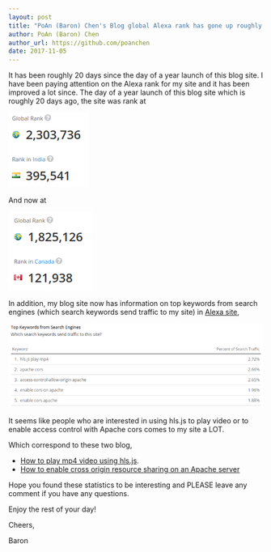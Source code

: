 ```yaml
---
layout: post
title: "PoAn (Baron) Chen's Blog global Alexa rank has gone up roughly half a million in 20 days"
author: PoAn (Baron) Chen
author_url: https://github.com/poanchen
date: 2017-11-05
---
```

It has been roughly 20 days since the day of a year launch of this blog site. I have been paying attention on the Alexa rank for my site and it has been improved a lot since. The day of a year launch of this blog site which is roughly 20 days ago, the site was rank at

<img src="/img/2017/10/15/one-year-after-poan-baron-chen-blog-launch/current Alexa rank.png" alt="20 days Alexa rank">

And now at

<img src="/img/2017/11/05/PoAn (Baron) Chen's Blog-global-Alexa-rank-has-gone-up-roughly-half-a-million-in-20-days/current Alexa rank.png" alt="Current Alexa rank">

In addition, my blog site now has information on top keywords from search engines (which search keywords send traffic to my site) in [Alexa site](https://www.alexa.com/siteinfo?q=),

<img src="/img/2017/11/05/PoAn (Baron) Chen's Blog-global-Alexa-rank-has-gone-up-roughly-half-a-million-in-20-days/top keywords.png" alt="top search keywords">

It seems like people who are interested in using hls.js to play video or to enable access control with Apache cors comes to my site a LOT.

Which correspond to these two blog,

- [How to play mp4 video using hls.js](https://poanchen.github.io/blog/2016/11/17/how-to-play-mp4-video-using-hls).
- [How to enable cross origin resource sharing on an Apache server](https://poanchen.github.io/blog/2016/11/20/how-to-enable-cross-origin-resource-sharing-on-an-apache-server)

Hope you found these statistics to be interesting and PLEASE leave any comment if you have any questions.

Enjoy the rest of your day!

Cheers,

Baron